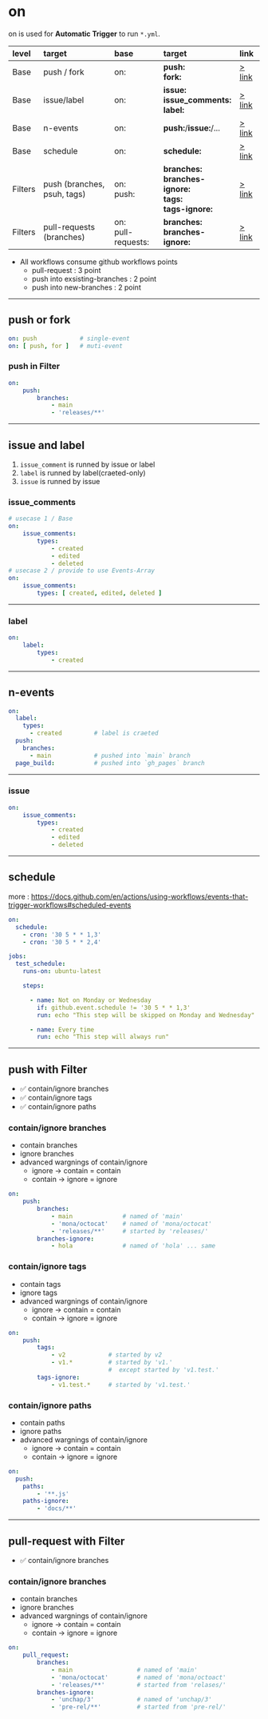 # on

on is used for **Automatic Trigger** to run `*.yml`.

| level | target | base | target | link |
| :---- | :--- | :----- | :----- | :---- |
| Base | push / fork | on: | **push:** <br> **fork:** | [> link](https://github.com/unchaptered/Workflows/blob/main/Syntax/on.md#push-or-fork) |
| Base | issue/label | on: | **issue:** <br> **issue_comments:** <br> **label:** | [> link](https://github.com/unchaptered/Workflows/blob/main/Syntax/on.md#issue-and-label) |
| Base | n-events | on: | **push:**/**issue:**/... | [> link](https://github.com/unchaptered/Workflows/blob/main/Syntax/on.md#n-events) |
| Base | schedule | on: | **schedule:** |[> link](https://github.com/unchaptered/Workflows/blob/main/Syntax/on.md#issue-and-label) |
| Filters | push (branches, psuh, tags) | on: <br> push: | **branches:** <br> **branches-ignore:** <br> **tags:** <br> **tags-ignore:** | [> link](https://github.com/unchaptered/Workflows/blob/main/Syntax/on.md#push-with-Filter) |
| Filters | pull-requests (branches) | on: <br> pull-requests: | **branches:** <br> **branches-ignore:** | [> link](https://github.com/unchaptered/Workflows/blob/main/Syntax/on.md#pull-request-with-Filter) |

- All workflows consume github workflows points
    - pull-request : 3 point
    - push into exsisting-branches : 2 point
    - push into new-branches : 2 point

<hr>

## push or fork

```yaml
on: push            # single-event
on: [ push, for ]   # muti-event
```

### push in **Filter**

```yaml
on:
    push:
        branches:
            - main
            - 'releases/**'
```

<hr>

## issue and label

1. `issue_comment` is runned by issue or label
2. `label` is runned by label(craeted-only)
3. `issue` is runned by issue

### issue_comments

```yaml
# usecase 1 / Base
on:
    issue_comments:
        types:
            - created
            - edited
            - deleted
# usecase 2 / provide to use Events-Array
on:
    issue_comments:
        types: [ created, edited, deleted ]
```

<hr>

### label

```yml
on:
    label:
        types:
            - created
```

<hr>

## n-events

```yaml
on:
  label:
    types:
      - created         # label is craeted
  push:
    branches:
      - main            # pushed into `main` branch
  page_build:           # pushed into `gh_pages` branch
```


<hr>

### issue

```yml
on:
    issue_comments:
        types:
            - created
            - edited
            - deleted
```

<hr>

## schedule

more : https://docs.github.com/en/actions/using-workflows/events-that-trigger-workflows#scheduled-events

```yaml
on:
  schedule:
    - cron: '30 5 * * 1,3'
    - cron: '30 5 * * 2,4'

jobs:
  test_schedule:
    runs-on: ubuntu-latest

    steps:

      - name: Not on Monday or Wednesday
        if: github.event.schedule != '30 5 * * 1,3'
        run: echo "This step will be skipped on Monday and Wednesday"

      - name: Every time
        run: echo "This step will always run"

```

<hr>

## push with **Filter**

- ✅ contain/ignore branches
- ✅ contain/ignore tags
- ✅ contain/ignore paths

### contain/ignore branches

- contain branches
- ignore branches
- advanced wargnings of contain/ignore
    - ignore -> contain = contain
    - contain -> ignore = ignore

```yaml
on:
    push:
        branches:
            - main              # named of 'main'
            - 'mona/octocat'    # named of 'mona/octocat'
            - 'releases/**'     # started by 'releases/'
        branches-ignore:
            - hola              # named of 'hola' ... same
```

### contain/ignore tags

- contain tags
- ignore tags
- advanced wargnings of contain/ignore
    - ignore -> contain = contain
    - contain -> ignore = ignore

```yaml
on:
    push:
        tags:
            - v2            # started by v2
            - v1.*          # started by 'v1.'
                            #  except started by 'v1.test.'
        tags-ignore:
            - v1.test.*     # started by 'v1.test.'
```

### contain/ignore paths

- contain paths
- ignore paths
- advanced wargnings of contain/ignore
    - ignore -> contain = contain
    - contain -> ignore = ignore


```yaml
on:
  push:
    paths:
        - '**.js'
    paths-ignore:
        - 'docs/**'
```

<hr>

## pull-request with **Filter**

- ✅ contain/ignore branches

### contain/ignore branches

- contain branches
- ignore branches
- advanced wargnings of contain/ignore
    - ignore -> contain = contain
    - contain -> ignore = ignore

```yaml
on:
    pull_request:
        branches:
            - main                  # named of 'main'
            - 'mona/octocat'        # named of 'mona/octoact'
            - 'releases/**'         # started from 'relases/'
        branches-ignore:
            - 'unchap/3'            # named of 'unchap/3'
            - 'pre-rel/**'          # started from 'pre-rel/'
```